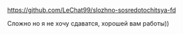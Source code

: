https://github.com/LeChat99/slozhno-sosredotochitsya-fd

Сложно но я не хочу сдаватся, хорошей вам работы)) 
